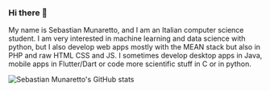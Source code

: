 ### Hi there 👋
My name is Sebastian Munaretto, and I am an Italian computer science student. I am very interested in machine learning and data science with python, but I also develop web apps mostly with the MEAN stack but also in PHP and raw HTML CSS and JS. I sometimes develop desktop apps in Java, mobile apps in Flutter/Dart or code more scientific stuff in C or in python.

![Sebastian Munaretto's GitHub stats](https://github-readme-stats.vercel.app/api?username=SebastianMunaretto&theme=dark)
